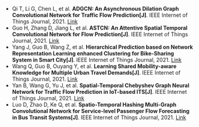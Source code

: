 * Qi T, Li G, Chen L, et al. <b>ADGCN: An Asynchronous Dilation Graph Convolutional Network for Traffic Flow Prediction[J]</b>. IEEE Internet of Things Journal, 2021. [Link](https://ieeexplore.ieee.org/abstract/document/9506840/)
* Guo H, Zhang D, Jiang L, et al. <b>ASTCN: An Attentive Spatial Temporal Convolutional Network for Flow Prediction[J]</b>. IEEE Internet of Things Journal, 2021. [Link](https://ieeexplore.ieee.org/abstract/document/9511315/)
* Yang J, Guo B, Wang Z, et al. <b>Hierarchical Prediction based on Network Representation Learning enhanced Clustering for Bike-Sharing System in Smart City[J]</b>. IEEE Internet of Things Journal, 2021. [Link](https://ieeexplore.ieee.org/abstract/document/9245516/)
* Wang Q, Guo B, Ouyang Y, et al. <b>Learning Shared Mobility-aware Knowledge for Multiple Urban Travel Demands[J]</b>. IEEE Internet of Things Journal, 2021. [Link](https://ieeexplore.ieee.org/abstract/document/9547337/)
* Yan B, Wang G, Yu J, et al. <b>Spatial-Temporal Chebyshev Graph Neural Network for Traffic Flow Prediction in IoT-based ITS[J]</b>. IEEE Internet of Things Journal, 2021. [Link](https://ieeexplore.ieee.org/abstract/document/9515359/)
* Luo D, Zhao D, Ke Q, et al. <b>Spatio-Temporal Hashing Multi-Graph Convolutional Network for Service-level Passenger Flow Forecasting in Bus Transit Systems[J]</b>. IEEE Internet of Things Journal, 2021. [Link](https://ieeexplore.ieee.org/abstract/document/9552231/)
